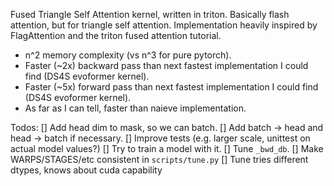 Fused Triangle Self Attention kernel, written in triton. Basically flash attention, but for triangle self attention. Implementation heavily inspired by FlagAttention and the triton fused attention tutorial.

- n^2 memory complexity (vs n^3 for pure pytorch).
- Faster (~2x) backward pass than next fastest implementation I could find (DS4S evoformer kernel).
- Faster (~5x) forward pass than next fastest implementation I could find (DS4S evoformer kernel).
- As far as I can tell, faster than naieve implementation.

Todos:
[] Add head dim to mask, so we can batch.
[] Add batch -> head and head -> batch if necessary.
[] Improve tests (e.g. larger scale, unittest on actual model values?)
[] Try to train a model with it.
[] Tune `_bwd_db`.
[] Make WARPS/STAGES/etc consistent in `scripts/tune.py`
[] Tune tries different dtypes, knows about cuda capability
